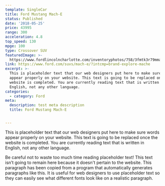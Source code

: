 ```yaml
---
template: SingleCar
title: Ford Mustang Mach-E
status: Published
date: '2018-05-25'
price: 43995
range: 300
acceleration: 4.8
top_speed: 130
mpge: 100
type: Crossover SUV
featuredImage: >-
  https://www.fordlincolncharlotte.com/inventoryphotos/758/3fmtk3r79mma01493/ip/1.jpg
link: https://www.ford.com/suvs/mach-e/?intcmp=brand-explore-mache
excerpt: >-
  This is placeholder text that our web designers put here to make sure words
  appear properly on your website. This text is going to be replaced once the
  website is completed. You are currently reading text that is written in
  English, not any other language.
categories:
  - category: Ford
meta:
  description: test meta description
  title: Ford Mustang Mach-E


---
```


This is placeholder text that our web designers put here to make sure words appear properly on your website. This text is going to be replaced once the website is completed. You are currently reading text that is written in English, not any other language.

Be careful not to waste too much time reading placeholder text! This text isn’t going to remain here because it doesn't pertain to the website. This paragraph has been copied from a program that automatically generates paragraphs like this. It is useful for web designers to use placeholder text so they can easily see what different fonts look like on a realistic paragraph.
